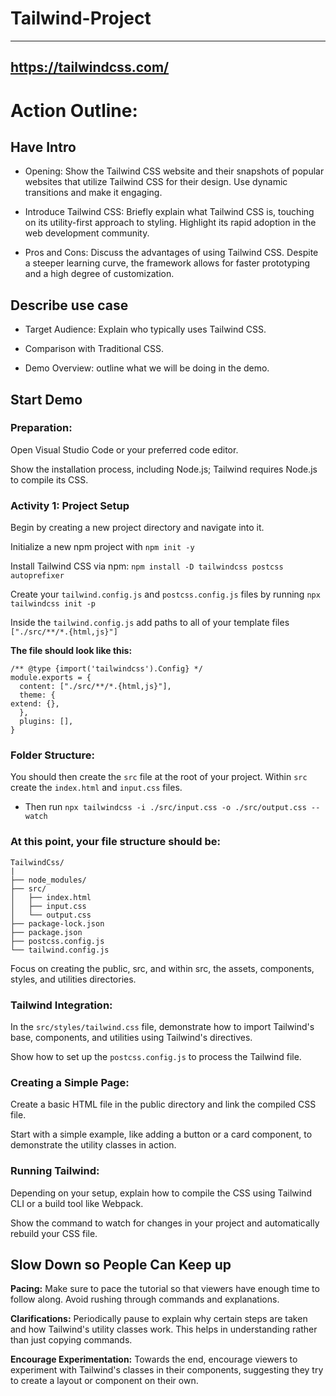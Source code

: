 # Tailwind-Project

---
https://tailwindcss.com/
---

# Action Outline:

## Have Intro

* Opening: Show the Tailwind CSS website and their snapshots of popular websites that utilize Tailwind CSS for their design. Use dynamic transitions and make it engaging.

* Introduce Tailwind CSS: Briefly explain what Tailwind CSS is, touching on its utility-first approach to styling. Highlight its rapid adoption in the web development community.

* Pros and Cons: Discuss the advantages of using Tailwind CSS. Despite a steeper learning curve, the framework allows for faster prototyping and a high degree of customization.

## Describe use case

* Target Audience: Explain who typically uses Tailwind CSS.

* Comparison with Traditional CSS.

* Demo Overview: outline what we will be doing in the demo.

	
## Start Demo

### Preparation:

Open Visual Studio Code or your preferred code editor.

Show the installation process, including Node.js; Tailwind requires Node.js to compile its CSS.

### Activity 1: Project Setup

Begin by creating a new project directory and navigate into it.

Initialize a new npm project with `npm init -y`

Install Tailwind CSS via npm: `npm install -D tailwindcss postcss autoprefixer`

Create your `tailwind.config.js` and `postcss.config.js` files by running `npx tailwindcss init -p`

Inside the `tailwind.config.js` add paths to all of your template files `["./src/**/*.{html,js}"]`

**The file should look like this:**

	/** @type {import('tailwindcss').Config} */
	module.exports = {
	  content: ["./src/**/*.{html,js}"],
	  theme: {
    extend: {},
	  },
	  plugins: [],
	}

### Folder Structure:

You should then create the `src` file at the root of your project.
Within `src` create the `index.html` and `input.css` files.

* Then run `npx tailwindcss -i ./src/input.css -o ./src/output.css --watch`

### At this point, your file structure should be:

	TailwindCss/
	|
	├── node_modules/ 
	├── src/
	│   ├── index.html
	│   ├── input.css 
	│   └── output.css 
	├── package-lock.json 
	├── package.json 
	├── postcss.config.js
	└── tailwind.config.js
	
	

Focus on creating the public, src, and within src, the assets, components, styles, and utilities directories.

### Tailwind Integration:
In the `src/styles/tailwind.css` file, demonstrate how to import Tailwind's base, components, and utilities using Tailwind's directives.

Show how to set up the `postcss.config.js` to process the Tailwind file.

### Creating a Simple Page:

Create a basic HTML file in the public directory and link the compiled CSS file.

Start with a simple example, like adding a button or a card component, to demonstrate the utility classes in action.

### Running Tailwind:

Depending on your setup, explain how to compile the CSS using Tailwind CLI or a build tool like Webpack.

Show the command to watch for changes in your project and automatically rebuild your CSS file.
	
## Slow Down so People Can Keep up

**Pacing:** Make sure to pace the tutorial so that viewers have enough time to follow along. Avoid rushing through commands and explanations.

**Clarifications:** Periodically pause to explain why certain steps are taken and how Tailwind's utility classes work. This helps in understanding rather than just copying commands.

**Encourage Experimentation:** Towards the end, encourage viewers to experiment with Tailwind's classes in their components, suggesting they try to create a layout or component on their own.             

